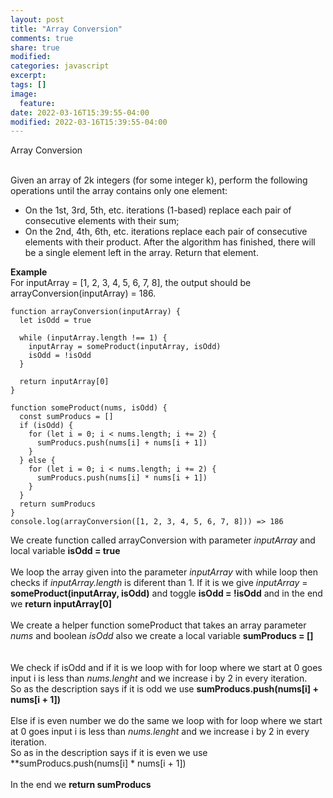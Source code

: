 ```yaml
---
layout: post
title: "Array Conversion"
comments: true
share: true
modified:
categories: javascript
excerpt:
tags: []
image:
  feature:
date: 2022-03-16T15:39:55-04:00
modified: 2022-03-16T15:39:55-04:00
---
```


Array Conversion
<br><br>

Given an array of 2k integers (for some integer k), perform the following operations until the array contains only one element:

-   On the 1st, 3rd, 5th, etc. iterations (1-based) replace each pair of consecutive elements with their sum;
-   On the 2nd, 4th, 6th, etc. iterations replace each pair of consecutive elements with their product.
After the algorithm has finished, there will be a single element left in the array. Return that element.

**Example**<br>
For inputArray = [1, 2, 3, 4, 5, 6, 7, 8], the output should be
arrayConversion(inputArray) = 186.




~~~
function arrayConversion(inputArray) {
  let isOdd = true

  while (inputArray.length !== 1) {
    inputArray = someProduct(inputArray, isOdd)
    isOdd = !isOdd
  }

  return inputArray[0]
}

function someProduct(nums, isOdd) {
  const sumProducs = []
  if (isOdd) {
    for (let i = 0; i < nums.length; i += 2) {
      sumProducs.push(nums[i] + nums[i + 1])
    }
  } else {
    for (let i = 0; i < nums.length; i += 2) {
      sumProducs.push(nums[i] * nums[i + 1])
    }
  }
  return sumProducs
}
console.log(arrayConversion([1, 2, 3, 4, 5, 6, 7, 8])) => 186

~~~



We create function called arrayConversion with parameter *inputArray* and local variable **isOdd = true** 
<br><br>
We loop the array given into the parameter *inputArray* with while loop then checks if *inputArray.length* is diferent than 1. If it is we give *inputArray* = **someProduct(inputArray, isOdd)** and toggle **isOdd = !isOdd** and in the end we **return inputArray[0]**
<br><br>
We create a helper function someProduct that takes an array parameter *nums* and boolean *isOdd* also we create a local variable **sumProducs = []** <br>
<br><br>
We check if isOdd and if it is we loop with for loop where we start at 0 goes input i is less than *nums.lenght* and we increase i by 2 in every iteration.<br>
So as the description says if it is odd we use **sumProducs.push(nums[i] + nums[i + 1])**
<br><br>
Else if is even number we do the same we loop  with for loop where we start at 0 goes input i is less than *nums.lenght* and we increase i by 2 in every iteration.<br>
So as in the description says if it is even we use **sumProducs.push(nums[i] * nums[i + 1])
<br><br>
In the end we **return sumProducs**
